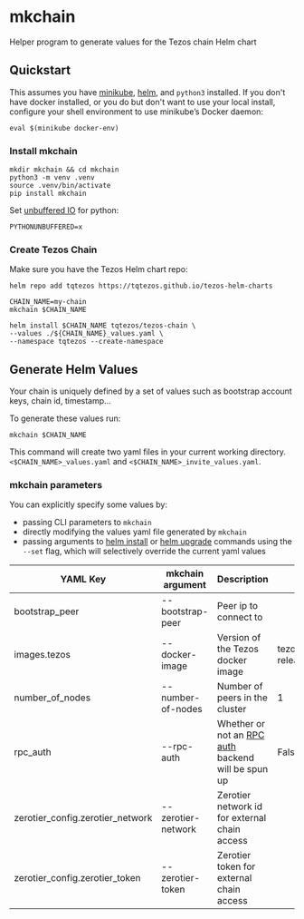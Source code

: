 # mkchain

Helper program to generate values for the Tezos chain Helm chart

## Quickstart

This assumes you have [minikube](https://minikube.sigs.k8s.io/docs/), [helm](https://helm.sh/), and `python3` installed. If you don't have docker installed, or you do but don't want to use your local install, configure your shell environment to use minikube’s Docker daemon:

```shell
eval $(minikube docker-env)
```

### Install mkchain

```shell
mkdir mkchain && cd mkchain
python3 -m venv .venv
source .venv/bin/activate
pip install mkchain
```

Set [unbuffered IO](https://docs.python.org/3.6/using/cmdline.html#envvar-PYTHONUNBUFFERED) for python:

```shell
PYTHONUNBUFFERED=x
```

### Create Tezos Chain

Make sure you have the Tezos Helm chart repo:

```shell
helm repo add tqtezos https://tqtezos.github.io/tezos-helm-charts
```

```shell
CHAIN_NAME=my-chain
mkchain $CHAIN_NAME

helm install $CHAIN_NAME tqtezos/tezos-chain \
--values ./${CHAIN_NAME}_values.yaml \
--namespace tqtezos --create-namespace
```

## Generate Helm Values

Your chain is uniquely defined by a set of values such as bootstrap account keys, chain id, timestamp...

To generate these values run:

```shell
mkchain $CHAIN_NAME
```

This command will create two yaml files in your current working directory. `<$CHAIN_NAME>_values.yaml` and `<$CHAIN_NAME>_invite_values.yaml`.

### mkchain parameters

You can explicitly specify some values by:

- passing CLI parameters to `mkchain`
- directly modifying the values yaml file generated by `mkchain`
- passing arguments to [helm install](https://helm.sh/docs/helm/helm_install/) or [helm upgrade](https://helm.sh/docs/helm/helm_upgrade/) commands using the `--set` flag, which will selectively override the current yaml values

| YAML Key                         | mkchain argument   | Description                                                                 | Default                |
| -------------------------------- | ------------------ | --------------------------------------------------------------------------- | ---------------------- |
| bootstrap_peer                   | --bootstrap-peer   | Peer ip to connect to                                                       |                        |
| images.tezos                     | --docker-image     | Version of the Tezos docker image                                           | tezos/tezos:v8-release |
| number_of_nodes                  | --number-of-nodes  | Number of peers in the cluster                                              | 1                      |
| rpc_auth                         | --rpc-auth         | Whether or not an [RPC auth](../rpc-auth/README.md) backend will be spun up | False                  |
| zerotier_config.zerotier_network | --zerotier-network | Zerotier network id for external chain access                               |                        |
| zerotier_config.zerotier_token   | --zerotier-token   | Zerotier token for external chain access                                    |                        |
